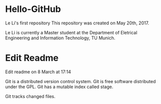 # Hello-GitHub
Le Li's first repository
This repository was created on May 20th, 2017.

Le Li is currently a Master student at the Department of Eletrical Engineering and Information Technology, TU Munich.

# Edit Readme
Edit readme on 8 March at 17:14

Git is a distributed version control system.
Git is free software distributed under the GPL.
Git has a mutable index called stage.

Git tracks changed files.
